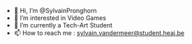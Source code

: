 - 👋 Hi, I’m @SylvainPronghorn
- 👀 I’m interested in Video Games
- 🌱 I’m currently a Tech-Art Student
- 📫 How to reach me : sylvain.vandermeer@student.heaj.be

<!---
SylvainPronghorn/SylvainPronghorn is a ✨ special ✨ repository because its `README.md` (this file) appears on your GitHub profile.
You can click the Preview link to take a look at your changes.
--->
